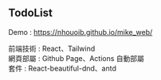 <h2>TodoList</h2>

Demo : https://nhouoib.github.io/mike_web/

前端技術 : React、Tailwind
<br/>
網頁部屬 : Github Page、Actions 自動部屬
<br/>
套件 : React-beautiful-dnd、antd
<br/>
